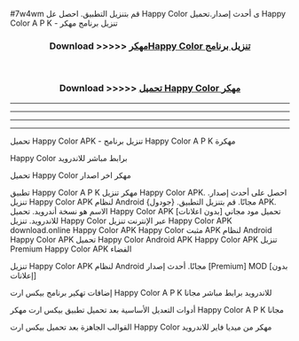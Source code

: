 #7w4wm قم بتنزيل التطبيق. احصل عل Happy Color  ى أحدث إصدار.تحميل Happy Color  A P K - تنزيل برنامج مهكر



<div align="center">
<h3>Download >>>>> <a href="https://ar-sites.web.app/?ar= Happy Color ">مهكرHappy Color  تنزيل برنامج</a></h3><br>

<h3>Download >>>>> <a href="https://ar-sites.web.app/?ar= Happy Color ">تحميل Happy Color  مهكر</a></h3>
</div>


----------------------------------------------------------

----------------------------------------------------------

----------------------------------------------------------

----------------------------------------------------------


تحميل Happy Color  APK - تنزيل برنامج Happy Color  A P K مهكرة

Happy Color  برابط مباشر للاندرويد

تحميل Happy Color  مهكر اخر اصدار

تطبيق Happy Color  A P K مهكر
تنزيل Happy Color  APK. احصل على أحدث إصدار.
تنزيل Happy Color  APK لنظام Android مجانًا.
قم بتنزيل التطبيق. {جودول} APK. الاسم هو نسخة أندرويد.
تحميل Happy Color  APK [بدون اعلانات]
تحميل مود مجاني للاندرويد.
تنزيل Happy Color  عبر الإنترنت
تنزيل Happy Color  APK
download.online Happy Color  APK
Happy Color  مثبت APK لنظام Android
Happy Color  APK
تحميل Happy Color  Android APK
Happy Color  APK تنزيل Premium
Happy Color  APK الفضاء

تنزيل Happy Color  APK لنظام Android مجانًا. أحدث إصدار [Premium] MOD [بدون إعلانات]

إضافات تهكير برنامج بيكس ارت Happy Color  A P K للاندرويد برابط مباشر مجانا

أدوات التعديل الأساسية بعد تحميل تطبيق بيكس ارت مهكر Happy Color  A P K مجانا

القوالب الجاهزة بعد تحميل بيكس ارت Happy Color  مهكر من ميديا فاير للاندرويد



